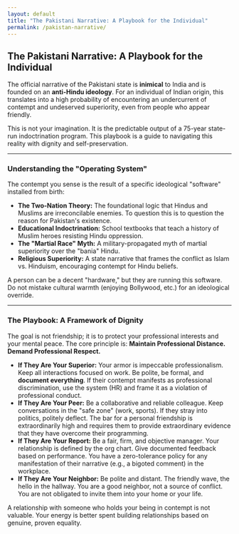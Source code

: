 ```yaml
---
layout: default
title: "The Pakistani Narrative: A Playbook for the Individual"
permalink: /pakistan-narrative/
---
```


## The Pakistani Narrative: A Playbook for the Individual

The official narrative of the Pakistani state is **inimical** to India and is founded on an **anti-Hindu ideology**. For an individual of Indian origin, this translates into a high probability of encountering an undercurrent of contempt and undeserved superiority, even from people who appear friendly.

This is not your imagination. It is the predictable output of a 75-year state-run indoctrination program. This playbook is a guide to navigating this reality with dignity and self-preservation.

---

### Understanding the "Operating System"

The contempt you sense is the result of a specific ideological "software" installed from birth:

*   **The Two-Nation Theory:** The foundational logic that Hindus and Muslims are irreconcilable enemies. To question this is to question the reason for Pakistan's existence.
*   **Educational Indoctrination:** School textbooks that teach a history of Muslim heroes resisting Hindu oppression.
*   **The "Martial Race" Myth:** A military-propagated myth of martial superiority over the "bania" Hindu.
*   **Religious Superiority:** A state narrative that frames the conflict as Islam vs. Hinduism, encouraging contempt for Hindu beliefs.

A person can be a decent "hardware," but they are running this software. Do not mistake cultural warmth (enjoying Bollywood, etc.) for an ideological override.

---

### The Playbook: A Framework of Dignity

The goal is not friendship; it is to protect your professional interests and your mental peace. The core principle is: **Maintain Professional Distance. Demand Professional Respect.**

*   **If They Are Your Superior:** Your armor is impeccable professionalism. Keep all interactions focused on work. Be polite, be formal, and **document everything**. If their contempt manifests as professional discrimination, use the system (HR) and frame it as a violation of professional conduct.
*   **If They Are Your Peer:** Be a collaborative and reliable colleague. Keep conversations in the "safe zone" (work, sports). If they stray into politics, politely deflect. The bar for a personal friendship is extraordinarily high and requires them to provide extraordinary evidence that they have overcome their programming.
*   **If They Are Your Report:** Be a fair, firm, and objective manager. Your relationship is defined by the org chart. Give documented feedback based on performance. You have a zero-tolerance policy for any manifestation of their narrative (e.g., a bigoted comment) in the workplace.
*   **If They Are Your Neighbor:** Be polite and distant. The friendly wave, the hello in the hallway. You are a good neighbor, not a source of conflict. You are not obligated to invite them into your home or your life.

A relationship with someone who holds your being in contempt is not valuable. Your energy is better spent building relationships based on genuine, proven equality.
